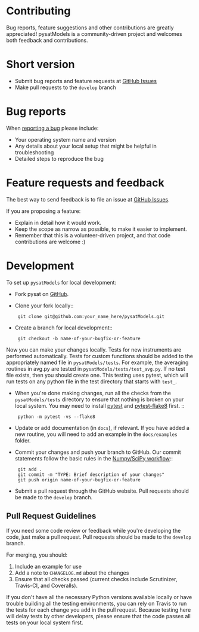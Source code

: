 Contributing
============

Bug reports, feature suggestions and other contributions are greatly
appreciated!  pysatModels is a community-driven project and welcomes both
feedback and contributions.

Short version
=============

* Submit bug reports and feature requests at
  [GitHub Issues](https://github.com/pysat/pysatModels/issues)
* Make pull requests to the ``develop`` branch

Bug reports
===========

When [reporting a bug](https://github.com/pysat/pysatModels/issues) please
include:

* Your operating system name and version
* Any details about your local setup that might be helpful in troubleshooting
* Detailed steps to reproduce the bug

Feature requests and feedback
=============================

The best way to send feedback is to file an issue at
[GitHub Issues](https://github.com/pysat/pysatModels/issues).

If you are proposing a feature:

* Explain in detail how it would work.
* Keep the scope as narrow as possible, to make it easier to implement.
* Remember that this is a volunteer-driven project, and that code contributions
  are welcome :)

Development
===========

To set up `pysatModels` for local development:

- Fork pysat on [GitHub](https://github.com/pysat/pysatModels/fork).

- Clone your fork locally::


       git clone git@github.com:your_name_here/pysatModels.git

- Create a branch for local development::


       git checkout -b name-of-your-bugfix-or-feature

Now you can make your changes locally. Tests for new instruments are
performed automatically.  Tests for custom functions should be added to the
appropriately named file in ``pysatModels/tests``.  For example, the
averaging routines in avg.py are tested in
``pysatModels/tests/test_avg.py``.  If no test file exists, then you should
create one.  This testing uses pytest, which will run tests on any python
file in the test directory that starts with ``test_``.

- When you're done making changes, run all the checks from the
   ``pysatModels/tests`` directory to ensure that nothing is broken on your
   local system.  You may need to install
   [pytest](https://docs.pytest.org/en/latest/) and
   [pytest-flake8](https://pypi.org/project/pytest-flake8/) first. ::


       python -m pytest -vs --flake8

- Update or add documentation (in ``docs``), if relevant.  If you have added
   a new routine, you will need to add an example in the ``docs/examples``
   folder.

- Commit your changes and push your branch to GitHub.  Our commit statements
   follow the basic rules in the
   [Numpy/SciPy workflow](https://docs.scipy.org/doc/numpy-1.15.1/dev/gitwash/development_workflow.html)::


       git add .
       git commit -m "TYPE: Brief description of your changes"
       git push origin name-of-your-bugfix-or-feature

- Submit a pull request through the GitHub website. Pull requests should be
   made to the ``develop`` branch.

Pull Request Guidelines
-----------------------

If you need some code review or feedback while you're developing the code, just
make a pull request. Pull requests should be made to the ``develop`` branch.

For merging, you should:

1. Include an example for use
2. Add a note to ``CHANGELOG.md`` about the changes
3. Ensure that all checks passed (current checks include Scrutinizer, Travis-CI,
   and Coveralls).

If you don't have all the necessary Python versions available locally or
have trouble building all the testing environments, you can rely on
Travis to run the tests for each change you add in the pull request.
Because testing here will delay tests by other developers, please ensure
that the code passes all tests on your local system first.
